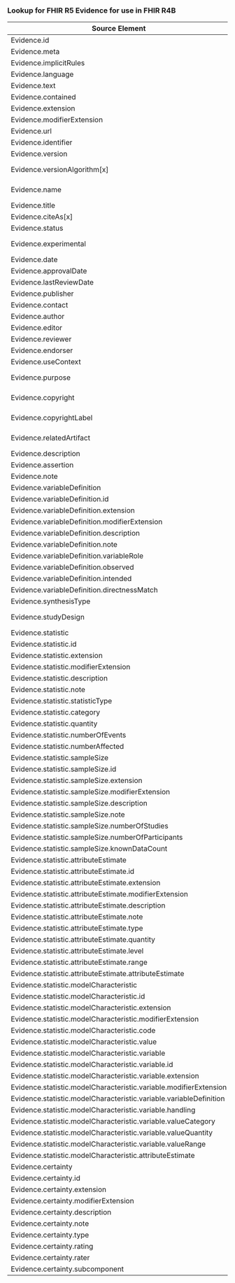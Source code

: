 ### Lookup for FHIR R5 Evidence for use in FHIR R4B

| Source Element | Usage | Target |
| -------------- | ----- | ------ |
| Evidence.id | UseElementSameName | Evidence.id |
| Evidence.meta | UseElementSameName | Evidence.meta |
| Evidence.implicitRules | UseElementSameName | Evidence.implicitRules |
| Evidence.language | UseElementSameName | Evidence.language |
| Evidence.text | UseElementSameName | Evidence.text |
| Evidence.contained | UseElementSameName | Evidence.contained |
| Evidence.extension | UseElementSameName | Evidence.extension |
| Evidence.modifierExtension | UseElementSameName | Evidence.modifierExtension |
| Evidence.url | UseElementSameName | Evidence.url |
| Evidence.identifier | UseElementSameName | Evidence.identifier |
| Evidence.version | UseElementSameName | Evidence.version |
| Evidence.versionAlgorithm[x] | UseExtension | http://hl7.org/fhir/5.0/StructureDefinition/extension-Evidence.versionAlgorithm |
| Evidence.name | UseExtension | http://hl7.org/fhir/5.0/StructureDefinition/extension-Evidence.name |
| Evidence.title | UseElementSameName | Evidence.title |
| Evidence.citeAs[x] | UseElementSameName | Evidence.citeAs[x] |
| Evidence.status | UseElementSameName | Evidence.status |
| Evidence.experimental | UseExtension | http://hl7.org/fhir/5.0/StructureDefinition/extension-Evidence.experimental |
| Evidence.date | UseElementSameName | Evidence.date |
| Evidence.approvalDate | UseElementSameName | Evidence.approvalDate |
| Evidence.lastReviewDate | UseElementSameName | Evidence.lastReviewDate |
| Evidence.publisher | UseElementSameName | Evidence.publisher |
| Evidence.contact | UseElementSameName | Evidence.contact |
| Evidence.author | UseElementSameName | Evidence.author |
| Evidence.editor | UseElementSameName | Evidence.editor |
| Evidence.reviewer | UseElementSameName | Evidence.reviewer |
| Evidence.endorser | UseElementSameName | Evidence.endorser |
| Evidence.useContext | UseElementSameName | Evidence.useContext |
| Evidence.purpose | UseExtension | http://hl7.org/fhir/5.0/StructureDefinition/extension-Evidence.purpose |
| Evidence.copyright | UseExtension | http://hl7.org/fhir/5.0/StructureDefinition/extension-Evidence.copyright |
| Evidence.copyrightLabel | UseExtension | http://hl7.org/fhir/5.0/StructureDefinition/extension-Evidence.copyrightLabel |
| Evidence.relatedArtifact | UseExtension | http://hl7.org/fhir/5.0/StructureDefinition/extension-Evidence.relatedArtifact |
| Evidence.description | UseElementSameName | Evidence.description |
| Evidence.assertion | UseElementSameName | Evidence.assertion |
| Evidence.note | UseElementSameName | Evidence.note |
| Evidence.variableDefinition | UseElementSameName | Evidence.variableDefinition |
| Evidence.variableDefinition.id | UseElementSameName | Evidence.variableDefinition.id |
| Evidence.variableDefinition.extension | UseElementSameName | Evidence.variableDefinition.extension |
| Evidence.variableDefinition.modifierExtension | UseElementSameName | Evidence.variableDefinition.modifierExtension |
| Evidence.variableDefinition.description | UseElementSameName | Evidence.variableDefinition.description |
| Evidence.variableDefinition.note | UseElementSameName | Evidence.variableDefinition.note |
| Evidence.variableDefinition.variableRole | UseElementSameName | Evidence.variableDefinition.variableRole |
| Evidence.variableDefinition.observed | UseElementSameName | Evidence.variableDefinition.observed |
| Evidence.variableDefinition.intended | UseElementSameName | Evidence.variableDefinition.intended |
| Evidence.variableDefinition.directnessMatch | UseElementSameName | Evidence.variableDefinition.directnessMatch |
| Evidence.synthesisType | UseElementSameName | Evidence.synthesisType |
| Evidence.studyDesign | UseExtension | http://hl7.org/fhir/5.0/StructureDefinition/extension-Evidence.studyDesign |
| Evidence.statistic | UseElementSameName | Evidence.statistic |
| Evidence.statistic.id | UseElementSameName | Evidence.statistic.id |
| Evidence.statistic.extension | UseElementSameName | Evidence.statistic.extension |
| Evidence.statistic.modifierExtension | UseElementSameName | Evidence.statistic.modifierExtension |
| Evidence.statistic.description | UseElementSameName | Evidence.statistic.description |
| Evidence.statistic.note | UseElementSameName | Evidence.statistic.note |
| Evidence.statistic.statisticType | UseElementSameName | Evidence.statistic.statisticType |
| Evidence.statistic.category | UseElementSameName | Evidence.statistic.category |
| Evidence.statistic.quantity | UseElementSameName | Evidence.statistic.quantity |
| Evidence.statistic.numberOfEvents | UseElementSameName | Evidence.statistic.numberOfEvents |
| Evidence.statistic.numberAffected | UseElementSameName | Evidence.statistic.numberAffected |
| Evidence.statistic.sampleSize | UseElementSameName | Evidence.statistic.sampleSize |
| Evidence.statistic.sampleSize.id | UseElementSameName | Evidence.statistic.sampleSize.id |
| Evidence.statistic.sampleSize.extension | UseElementSameName | Evidence.statistic.sampleSize.extension |
| Evidence.statistic.sampleSize.modifierExtension | UseElementSameName | Evidence.statistic.sampleSize.modifierExtension |
| Evidence.statistic.sampleSize.description | UseElementSameName | Evidence.statistic.sampleSize.description |
| Evidence.statistic.sampleSize.note | UseElementSameName | Evidence.statistic.sampleSize.note |
| Evidence.statistic.sampleSize.numberOfStudies | UseElementSameName | Evidence.statistic.sampleSize.numberOfStudies |
| Evidence.statistic.sampleSize.numberOfParticipants | UseElementSameName | Evidence.statistic.sampleSize.numberOfParticipants |
| Evidence.statistic.sampleSize.knownDataCount | UseElementSameName | Evidence.statistic.sampleSize.knownDataCount |
| Evidence.statistic.attributeEstimate | UseElementSameName | Evidence.statistic.attributeEstimate |
| Evidence.statistic.attributeEstimate.id | UseElementSameName | Evidence.statistic.attributeEstimate.id |
| Evidence.statistic.attributeEstimate.extension | UseElementSameName | Evidence.statistic.attributeEstimate.extension |
| Evidence.statistic.attributeEstimate.modifierExtension | UseElementSameName | Evidence.statistic.attributeEstimate.modifierExtension |
| Evidence.statistic.attributeEstimate.description | UseElementSameName | Evidence.statistic.attributeEstimate.description |
| Evidence.statistic.attributeEstimate.note | UseElementSameName | Evidence.statistic.attributeEstimate.note |
| Evidence.statistic.attributeEstimate.type | UseElementSameName | Evidence.statistic.attributeEstimate.type |
| Evidence.statistic.attributeEstimate.quantity | UseElementSameName | Evidence.statistic.attributeEstimate.quantity |
| Evidence.statistic.attributeEstimate.level | UseElementSameName | Evidence.statistic.attributeEstimate.level |
| Evidence.statistic.attributeEstimate.range | UseElementSameName | Evidence.statistic.attributeEstimate.range |
| Evidence.statistic.attributeEstimate.attributeEstimate | UseElementSameName | Evidence.statistic.attributeEstimate.attributeEstimate |
| Evidence.statistic.modelCharacteristic | UseElementSameName | Evidence.statistic.modelCharacteristic |
| Evidence.statistic.modelCharacteristic.id | UseElementSameName | Evidence.statistic.modelCharacteristic.id |
| Evidence.statistic.modelCharacteristic.extension | UseElementSameName | Evidence.statistic.modelCharacteristic.extension |
| Evidence.statistic.modelCharacteristic.modifierExtension | UseElementSameName | Evidence.statistic.modelCharacteristic.modifierExtension |
| Evidence.statistic.modelCharacteristic.code | UseElementSameName | Evidence.statistic.modelCharacteristic.code |
| Evidence.statistic.modelCharacteristic.value | UseElementSameName | Evidence.statistic.modelCharacteristic.value |
| Evidence.statistic.modelCharacteristic.variable | UseElementSameName | Evidence.statistic.modelCharacteristic.variable |
| Evidence.statistic.modelCharacteristic.variable.id | UseElementSameName | Evidence.statistic.modelCharacteristic.variable.id |
| Evidence.statistic.modelCharacteristic.variable.extension | UseElementSameName | Evidence.statistic.modelCharacteristic.variable.extension |
| Evidence.statistic.modelCharacteristic.variable.modifierExtension | UseElementSameName | Evidence.statistic.modelCharacteristic.variable.modifierExtension |
| Evidence.statistic.modelCharacteristic.variable.variableDefinition | UseElementSameName | Evidence.statistic.modelCharacteristic.variable.variableDefinition |
| Evidence.statistic.modelCharacteristic.variable.handling | UseElementSameName | Evidence.statistic.modelCharacteristic.variable.handling |
| Evidence.statistic.modelCharacteristic.variable.valueCategory | UseElementSameName | Evidence.statistic.modelCharacteristic.variable.valueCategory |
| Evidence.statistic.modelCharacteristic.variable.valueQuantity | UseElementSameName | Evidence.statistic.modelCharacteristic.variable.valueQuantity |
| Evidence.statistic.modelCharacteristic.variable.valueRange | UseElementSameName | Evidence.statistic.modelCharacteristic.variable.valueRange |
| Evidence.statistic.modelCharacteristic.attributeEstimate | UseElementSameName | Evidence.statistic.modelCharacteristic.attributeEstimate |
| Evidence.certainty | UseElementSameName | Evidence.certainty |
| Evidence.certainty.id | UseElementSameName | Evidence.certainty.id |
| Evidence.certainty.extension | UseElementSameName | Evidence.certainty.extension |
| Evidence.certainty.modifierExtension | UseElementSameName | Evidence.certainty.modifierExtension |
| Evidence.certainty.description | UseElementSameName | Evidence.certainty.description |
| Evidence.certainty.note | UseElementSameName | Evidence.certainty.note |
| Evidence.certainty.type | UseElementSameName | Evidence.certainty.type |
| Evidence.certainty.rating | UseElementSameName | Evidence.certainty.rating |
| Evidence.certainty.rater | UseElementSameName | Evidence.certainty.rater |
| Evidence.certainty.subcomponent | UseElementSameName | Evidence.certainty.subcomponent |

